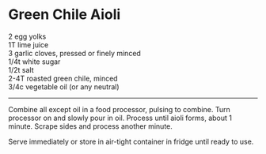 # Green Chile Aioli

2 egg yolks  
1T lime juice  
3 garlic cloves, pressed or finely minced  
1/4t white sugar  
1/2t salt  
2-4T roasted green chile, minced  
3/4c vegetable oil (or any neutral)  

---

Combine all except oil in a food processor, pulsing to combine. Turn processor on and slowly pour in oil. Process until aioli forms, about 1 minute. Scrape sides and process another minute.

Serve immediately or store in air-tight container in fridge until ready to use. 
